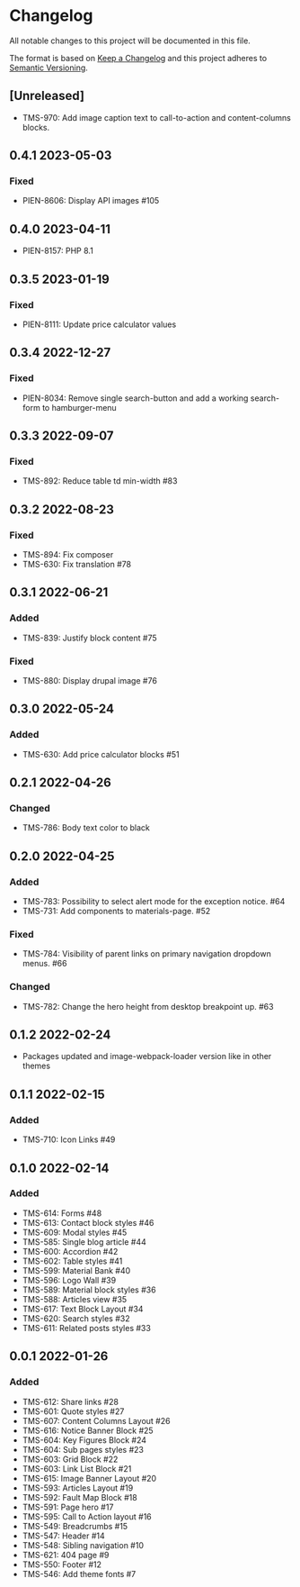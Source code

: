 # Changelog

All notable changes to this project will be documented in this file.

The format is based on [Keep a Changelog](http://keepachangelog.com/en/1.0.0/)
and this project adheres to [Semantic Versioning](http://semver.org/spec/v2.0.0.html).

## [Unreleased]

- TMS-970: Add image caption text to call-to-action and content-columns blocks.

## 0.4.1 2023-05-03

### Fixed

- PIEN-8606: Display API images #105

## 0.4.0 2023-04-11

- PIEN-8157: PHP 8.1

## 0.3.5 2023-01-19

### Fixed
- PIEN-8111: Update price calculator values

## 0.3.4 2022-12-27

### Fixed
- PIEN-8034: Remove single search-button and add a working search-form to hamburger-menu

## 0.3.3 2022-09-07

### Fixed
- TMS-892: Reduce table td min-width #83

## 0.3.2 2022-08-23

### Fixed
- TMS-894: Fix composer
- TMS-630: Fix translation #78

## 0.3.1 2022-06-21

### Added

- TMS-839: Justify block content #75

### Fixed

- TMS-880: Display drupal image #76

## 0.3.0 2022-05-24

### Added

- TMS-630: Add price calculator blocks #51

## 0.2.1 2022-04-26

### Changed

- TMS-786: Body text color to black

## 0.2.0 2022-04-25

### Added

- TMS-783: Possibility to select alert mode for the exception notice. #64
- TMS-731: Add components to materials-page. #52

### Fixed

- TMS-784: Visibility of parent links on primary navigation dropdown menus. #66

### Changed

- TMS-782: Change the hero height from desktop breakpoint up. #63

## 0.1.2 2022-02-24

- Packages updated and image-webpack-loader version like in other themes

## 0.1.1 2022-02-15

### Added

- TMS-710: Icon Links #49

## 0.1.0 2022-02-14

### Added

- TMS-614: Forms #48
- TMS-613: Contact block styles #46
- TMS-609: Modal styles #45
- TMS-585: Single blog article #44
- TMS-600: Accordion #42
- TMS-602: Table styles #41
- TMS-599: Material Bank #40
- TMS-596: Logo Wall #39
- TMS-589: Material block styles #36
- TMS-588: Articles view #35
- TMS-617: Text Block Layout #34
- TMS-620: Search styles #32
- TMS-611: Related posts styles #33

## 0.0.1 2022-01-26

### Added

- TMS-612: Share links #28
- TMS-601: Quote styles #27
- TMS-607: Content Columns Layout #26
- TMS-616: Notice Banner Block #25
- TMS-604: Key Figures Block #24
- TMS-604: Sub pages styles #23
- TMS-603: Grid Block #22
- TMS-603: Link List Block #21
- TMS-615: Image Banner Layout #20
- TMS-593: Articles Layout #19
- TMS-592: Fault Map Block #18
- TMS-591: Page hero #17
- TMS-595: Call to Action layout #16
- TMS-549: Breadcrumbs #15
- TMS-547: Header #14
- TMS-548: Sibling navigation #10
- TMS-621: 404 page #9
- TMS-550: Footer #12
- TMS-546: Add theme fonts #7
